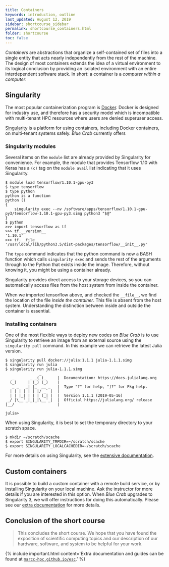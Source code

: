 ```yaml
---
title: Containers
keywords: introduction, outline
last_updated: August 12, 2019
sidebar: shortcourse_sidebar
permalink: shortcourse_containers.html
folder: shortcourse
toc: false
---
```


*Containers* are abstractions that organize a self-contained set of files into a single entity that acts nearly independently from the rest of the machine. The design of most containers extends the idea of a virtual environment to its logical conclusion by providing an isolated environment with an entire interdependent software stack. In short: a container is a *computer within a computer*.

## Singularity

The most popular containerization program is [Docker](https://www.docker.com/). Docker is designed for industry use, and therefore has a security model which is incompatible with multi-tenant HPC resources where users are denied superuser access.

[Singularity](https://sylabs.io/docs/) is a platform for using containers, including Docker containers, on multi-tenant systems safely. *Blue Crab* currently offers

### Singularity modules

Several items on the `module` list are already provided by Singularity for convenience. For example, the module that provides Tensorflow 1.10 with Keras has a `(c)` tag on the `module avail` list indicating that it uses Singularity. 

~~~
$ module load tensorflow/1.10.1-gpu-py3
$ type tensorflow
$ type python
python is a function
python () 
{ 
    singularity exec --nv /software/apps/tensorflow/1.10.1-gpu-py3/tensorflow-1.10.1-gpu-py3.simg python3 "$@"
}
$ python
>>> import tensorflow as tf
>>> tf.__version__
'1.10.1'
>>> tf.__file__
'/usr/local/lib/python3.5/dist-packages/tensorflow/__init__.py'
~~~

The `type` command indicates that the python command is now a BASH function which calls `singularity exec` and sends the rest of the arguments through to the Python that exists inside the image. Therefore, without knowing it, you might be using a container already.

Singularity provides direct access to your storage devices, so you can automatically access files from the host system from inside the container.

When we imported tensorflow above, and checked the `__file__`, we find the location of the file *inside the container*. This file is absent from the host system. Understanding the distinction between inside and outside the container is essential.

### Installing containers

One of the most flexible ways to deploy new codes on *Blue Crab* is to use Singularity to retrieve an image from an external source using the `singularity pull` command. In this example we can retrieve the latest Julia version.

~~~
$ singularity pull docker://julia:1.1.1 julia-1.1.1.simg
$ singularity run julia
$ singularity run julia-1.1.1.simg 
               _
   _       _ _(_)_     |  Documentation: https://docs.julialang.org
  (_)     | (_) (_)    |
   _ _   _| |_  __ _   |  Type "?" for help, "]?" for Pkg help.
  | | | | | | |/ _` |  |
  | | |_| | | | (_| |  |  Version 1.1.1 (2019-05-16)
 _/ |\__'_|_|_|\__'_|  |  Official https://julialang.org/ release
|__/                   |

julia>
~~~

When using Singularity, it is best to set the temporary directory to your scratch space.

~~~
$ mkdir ~/scratch/scache
$ export SINGULARITY_TMPDIR=~/scratch/scache
$ export SINGULARITY_LOCALCACHEDIR=~/scratch/scache
~~~

For more details on using Singularity, see the [extensive documentation](https://sylabs.io/docs/).

## Custom containers

It is possible to build a custom container with a remote build service, or by installing Singularity on your local machine. Ask the instructor for more details if you are interested in this option. When *Blue Crab* upgrades to Singularity 3, we will offer instructions for doing this automatically. Please see our [extra documentation](https://marcc-hpc.github.io/esc/common/singularity) for more details.

## Conclusion of the short course

> This concludes the short course. We hope that you have found the exposition of scientific computing topics and our description of our hardware, software, and system to be helpful for your work.

{% include important.html content='Extra documentation and guides can be found at <code><a href="https://marcc-hpc.github.io/esc/">marcc-hpc.github.io/esc</a></code>.' %}
